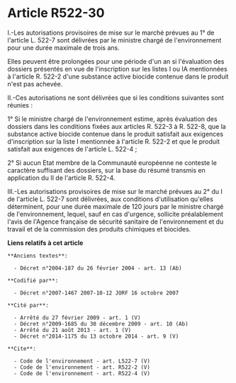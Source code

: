 # Article R522-30

I.-Les autorisations provisoires de mise sur le marché prévues au 1° de l'article L. 522-7 sont délivrées par le ministre
chargé de l'environnement pour une durée maximale de trois ans. 

Elles peuvent être prolongées pour une période d'un an si l'évaluation des dossiers présentés en vue de l'inscription sur les
listes I ou IA mentionnées à l'article R. 522-2 d'une substance active biocide contenue dans le produit n'est pas achevée. 

II.-Ces autorisations ne sont délivrées que si les conditions suivantes sont réunies : 

1° Si le ministre chargé de l'environnement estime, après évaluation des dossiers dans les conditions fixées aux articles R.
522-3 à R. 522-8, que la substance active biocide contenue dans le produit satisfait aux exigences d'inscription sur la liste
I mentionnée à l'article R. 522-2 et que le produit satisfait aux exigences de l'article L. 522-4 ; 

2° Si aucun Etat membre de la Communauté européenne ne conteste le caractère suffisant des dossiers, sur la base du résumé
transmis en application du II de l'article R. 522-4. 

III.-Les autorisations provisoires de mise sur le marché prévues au 2° du I de l'article L. 522-7 sont délivrées, aux
conditions d'utilisation qu'elles déterminent, pour une durée maximale de 120 jours par le ministre chargé de
l'environnement, lequel, sauf en cas d'urgence, sollicite préalablement l'avis de l'Agence française de sécurité sanitaire de
l'environnement et du travail et de la commission des produits chimiques et biocides.

**Liens relatifs à cet article**

	**Anciens textes**:

	  - Décret n°2004-187 du 26 février 2004 - art. 13 (Ab)

	**Codifié par**:

	  - Décret n°2007-1467 2007-10-12 JORF 16 octobre 2007

	**Cité par**:

	  - Arrêté du 27 février 2009 - art. 1 (V)
	  - Décret n°2009-1685 du 30 décembre 2009 - art. 10 (Ab)
	  - Arrêté du 21 août 2013 - art. 1 (V)
	  - Décret n°2014-1175 du 13 octobre 2014 - art. 9 (V)

	**Cite**:

	  - Code de l'environnement - art. L522-7 (V)
	  - Code de l'environnement - art. R522-2 (V)
	  - Code de l'environnement - art. R522-4 (V)

